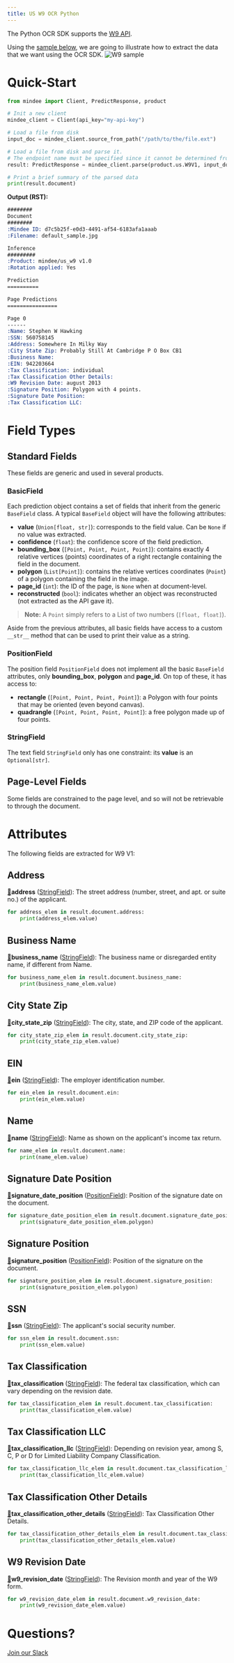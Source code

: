 ```yaml
---
title: US W9 OCR Python
---
```

The Python OCR SDK supports the [W9 API](https://platform.mindee.com/mindee/us_w9).

Using the [sample below](https://github.com/mindee/client-lib-test-data/blob/main/products/us_w9/default_sample.jpg), we are going to illustrate how to extract the data that we want using the OCR SDK.
![W9 sample](https://github.com/mindee/client-lib-test-data/blob/main/products/us_w9/default_sample.jpg?raw=true)

# Quick-Start
```py
from mindee import Client, PredictResponse, product

# Init a new client
mindee_client = Client(api_key="my-api-key")

# Load a file from disk
input_doc = mindee_client.source_from_path("/path/to/the/file.ext")

# Load a file from disk and parse it.
# The endpoint name must be specified since it cannot be determined from the class.
result: PredictResponse = mindee_client.parse(product.us.W9V1, input_doc)

# Print a brief summary of the parsed data
print(result.document)
```

**Output (RST):**
```rst
########
Document
########
:Mindee ID: d7c5b25f-e0d3-4491-af54-6183afa1aaab
:Filename: default_sample.jpg

Inference
#########
:Product: mindee/us_w9 v1.0
:Rotation applied: Yes

Prediction
==========

Page Predictions
================

Page 0
------
:Name: Stephen W Hawking
:SSN: 560758145
:Address: Somewhere In Milky Way
:City State Zip: Probably Still At Cambridge P O Box CB1
:Business Name:
:EIN: 942203664
:Tax Classification: individual
:Tax Classification Other Details:
:W9 Revision Date: august 2013
:Signature Position: Polygon with 4 points.
:Signature Date Position:
:Tax Classification LLC:
```

# Field Types
## Standard Fields
These fields are generic and used in several products.

### BasicField
Each prediction object contains a set of fields that inherit from the generic `BaseField` class.
A typical `BaseField` object will have the following attributes:

* **value** (`Union[float, str]`): corresponds to the field value. Can be `None` if no value was extracted.
* **confidence** (`float`): the confidence score of the field prediction.
* **bounding_box** (`[Point, Point, Point, Point]`): contains exactly 4 relative vertices (points) coordinates of a right rectangle containing the field in the document.
* **polygon** (`List[Point]`): contains the relative vertices coordinates (`Point`) of a polygon containing the field in the image.
* **page_id** (`int`): the ID of the page, is `None` when at document-level.
* **reconstructed** (`bool`): indicates whether an object was reconstructed (not extracted as the API gave it).

> **Note:** A `Point` simply refers to a List of two numbers (`[float, float]`).


Aside from the previous attributes, all basic fields have access to a custom `__str__` method that can be used to print their value as a string.


### PositionField
The position field `PositionField` does not implement all the basic `BaseField` attributes, only **bounding_box**, **polygon** and **page_id**. On top of these, it has access to:

* **rectangle** (`[Point, Point, Point, Point]`): a Polygon with four points that may be oriented (even beyond canvas).
* **quadrangle** (`[Point, Point, Point, Point]`): a free polygon made up of four points.

### StringField
The text field `StringField` only has one constraint: its **value** is an `Optional[str]`.

## Page-Level Fields
Some fields are constrained to the page level, and so will not be retrievable to through the document.

# Attributes
The following fields are extracted for W9 V1:

## Address
[📄](#page-level-fields "This field is only present on individual pages.")**address** ([StringField](#stringfield)): The street address (number, street, and apt. or suite no.) of the applicant.

```py
for address_elem in result.document.address:
    print(address_elem.value)
```

## Business Name
[📄](#page-level-fields "This field is only present on individual pages.")**business_name** ([StringField](#stringfield)): The business name or disregarded entity name, if different from Name.

```py
for business_name_elem in result.document.business_name:
    print(business_name_elem.value)
```

## City State Zip
[📄](#page-level-fields "This field is only present on individual pages.")**city_state_zip** ([StringField](#stringfield)): The city, state, and ZIP code of the applicant.

```py
for city_state_zip_elem in result.document.city_state_zip:
    print(city_state_zip_elem.value)
```

## EIN
[📄](#page-level-fields "This field is only present on individual pages.")**ein** ([StringField](#stringfield)): The employer identification number.

```py
for ein_elem in result.document.ein:
    print(ein_elem.value)
```

## Name
[📄](#page-level-fields "This field is only present on individual pages.")**name** ([StringField](#stringfield)): Name as shown on the applicant's income tax return.

```py
for name_elem in result.document.name:
    print(name_elem.value)
```

## Signature Date Position
[📄](#page-level-fields "This field is only present on individual pages.")**signature_date_position** ([PositionField](#positionfield)): Position of the signature date on the document.

```py
for signature_date_position_elem in result.document.signature_date_position:
    print(signature_date_position_elem.polygon)
```

## Signature Position
[📄](#page-level-fields "This field is only present on individual pages.")**signature_position** ([PositionField](#positionfield)): Position of the signature on the document.

```py
for signature_position_elem in result.document.signature_position:
    print(signature_position_elem.polygon)
```

## SSN
[📄](#page-level-fields "This field is only present on individual pages.")**ssn** ([StringField](#stringfield)): The applicant's social security number.

```py
for ssn_elem in result.document.ssn:
    print(ssn_elem.value)
```

## Tax Classification
[📄](#page-level-fields "This field is only present on individual pages.")**tax_classification** ([StringField](#stringfield)): The federal tax classification, which can vary depending on the revision date.

```py
for tax_classification_elem in result.document.tax_classification:
    print(tax_classification_elem.value)
```

## Tax Classification LLC
[📄](#page-level-fields "This field is only present on individual pages.")**tax_classification_llc** ([StringField](#stringfield)): Depending on revision year, among S, C, P or D for Limited Liability Company Classification.

```py
for tax_classification_llc_elem in result.document.tax_classification_llc:
    print(tax_classification_llc_elem.value)
```

## Tax Classification Other Details
[📄](#page-level-fields "This field is only present on individual pages.")**tax_classification_other_details** ([StringField](#stringfield)): Tax Classification Other Details.

```py
for tax_classification_other_details_elem in result.document.tax_classification_other_details:
    print(tax_classification_other_details_elem.value)
```

## W9 Revision Date
[📄](#page-level-fields "This field is only present on individual pages.")**w9_revision_date** ([StringField](#stringfield)): The Revision month and year of the W9 form.

```py
for w9_revision_date_elem in result.document.w9_revision_date:
    print(w9_revision_date_elem.value)
```

# Questions?
[Join our Slack](https://join.slack.com/t/mindee-community/shared_invite/zt-1jv6nawjq-FDgFcF2T5CmMmRpl9LLptw)

